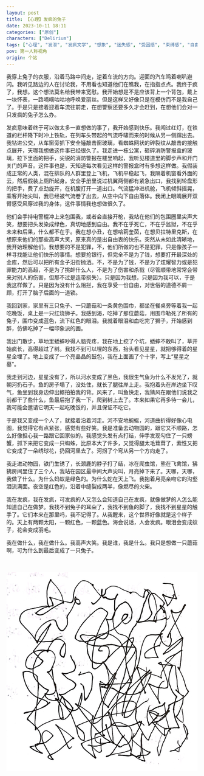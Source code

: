 ```yaml
---
layout: post
title: 【心理】发疯的兔子
date: 2023-10-11 18:11
categories: ["原创"]
characters: ["Delirium"]
tags: ["心理", "发泄", "发疯文学", "想象", "迷失感", "受困感", "束缚感", "自由", "冒充者综合征", "痛苦", "血"]
pov: 第一人称视角
origin: 个站
---
```


我穿上兔子的衣服，沿着马路中间走，逆着车流的方向。迎面的汽车鸣着喇叭避闪。我听见路边的人在讨论我，不用看也知道他们在瞧我，在指指点点。我终于疯了，我想。这个想法莫名给我带来宽慰。我开始想是不是应该背上一个背包，戴上一块怀表，一路嘀嘀咕咕地呼唤爱丽丝。但是这样又好像只是在模仿而不是我自己了。于是只是接着迎着车流往前走，在想警察还要多久才会赶到，在想他们会对一只发疯的兔子怎么办。

发疯意味着终于可以做太多一直想做的事了，我开始感到快乐。我闯过红灯，在铁道的栏杆降下时冲上铁轨，在列车头带起的气流呼啸而来的时候从另一侧蹿出去。我钻进公交，从车窗旁抓下安全锤敲击窗玻璃，看蜘蛛网状的碎裂纹从敲击的接触点展开，天哪我想做这件事已经很久了。我走进一栋公寓，砸碎消防警报盒的玻璃，拉下里面的把手，尖锐的消防警报在楼里响起，我听见楼道里的脚步声和开门关门的声音。这件事也是，天知道每次看见这样的警报盒时有多想这样做。我假装成正常的人类，混在排队的人群里登上飞机，飞机平稳起飞，我隔着机窗看外面的云，然后假装上厕所起身。安全手册里说过机翼两侧都有紧急出口，我找到轮盘形的把手，费了点劲旋开，在机腹打开一道出口。气流猛冲进机舱，飞机倾斜摇晃，乘客开始尖叫，我已经被气流卷了出去，从空中向下自由落体。我闭上眼睛展开双臂感受风穿过我的身体，这件事情我也想做很久了。

他们会手持电警棍冲上来包围我，或者会直接开枪，我站在他们的包围圈里尖声大笑，想要把头发染成绿色，真切地感到自由。我不在乎死亡，不在乎监狱，不在乎未来和后果，什么都不在乎。我在想小丑，在想哈莉奎茵，在想贝拉特里克斯，在想原来他们的那些高声大笑，原来真的是出自由衷的快乐。突然从未如此清晰地，我开始理解他们。我想要的不是犯罪，不，他们所做的也不是犯罪，只是像孩子一样寻找能让他们快乐的事情。想要抢银行，但完全不是为了钱，想要打开最深处的金库，然后可以把所有金子沿街抛洒。不，不是为了钱，不是为了炫耀智力或是犯罪能力的高超，不是为了挑衅什么人，不是为了伤害和杀戮（尽管顺带地常常会带来对别人的伤害，但那不过是连带损失）。只是因为我想，只是因为我可以，于是我这样做了。只是因为没有什么阻拦，我在享受一份自由，对世俗的道德不屑一顾，打开了脑子后面的一道锁。

我回到家，家里有三只兔子、一只蘑菇和一条黄色围巾，都坐在餐桌旁等着我一起吃晚饭，桌上是一只红烧狮子。我感到渴，吃掉了那位蘑菇，用围巾勒死了所有的兔子，围巾变成蓝色，流下红色的眼泪。我就着眼泪和血吃完了狮子，开始感到醉，仿佛吃掉了一幅印象派的画。

我出门散步，草地里蟋蟀吵得人脑壳疼，我在地上挖了个坑，蟋蟀不敢叫了，草开始疯长，高得超过了树。我找不到可以埋的东西，抬头看见星星，就把够得着的星星全埋了。地上变成了一个亮晶晶的鼓包，我在上面画了个十字，写上“星星之墓”。

我走到河边，星星没有了，所以河水变成了黑色，我很生气鱼为什么不发光了，就朝河扔石子。鱼的房子塌了，没处住，就长了腿往岸上走。我抱着头在岸边坐下叹气，鱼坐到我身边伸出鳍拍拍我的背。风来了，叫鱼快走，我猜风在跟他们说我之前都干了些什么，鱼最后抱了我一下，爬到树上去了。本来如果它再多待一会儿，我可能会邀请它明天一起吃晚饭的，并且保证不吃它。

于是我又变成一个人了，就接着沿着河走。河不安地蜿蜒，河道曲折得好像心电图，我觉得它有点紧张，感觉有些好笑。我是准备去动物园的，跟它又不顺路，怎么好像担心我一路跟它回家似的。我感觉头发有点打结，伸手发现勾住了一只螃蟹，抓下来把它变成一只蜘蛛，比原本大了许多，又觉得腿太毛茸茸了，索性又把它变成了一朵绣球花，扔回河里去了。河拐了个弯从另一个方向走了。

我走进动物园，铁门生锈了，长颈鹿的脖子打了结，冰在爬虫馆，熊在飞禽馆，狒狒房间里住了三个人，我站在园区最中间大声尖叫，月亮掉下来了。天哪，天哪，我做了什么。为什么蚂蚁是绿色的。为什么蛇在天上飞。我抱着月亮亲吻它的沟壑泪流满面。夜空是红色的，沿着中缝裂成两半，像燃尽的火柴。

我在发疯，我在发疯，可发疯的人又怎么会知道自己在发疯，就像做梦的人怎么能知道自己在做梦。我找不到兔子的耳朵了，我找不到鱼的脚了，我找不到星星的触手了。它们本来在那里吗，我不记得了。从我醒来，这个世界好像就是这个样子的。天上有两颗太阳，一颗红色，一颗蓝色。海会说话，人会发疯。眼泪会变成蚊子，花会变成羽毛。

我在做什么，我在做什么。我高声大笑。我是谁，我是什么。我只是想做一只蘑菇啊，可为什么到最后变成了一只兔子。

<br><br>
![](https://raw.githubusercontent.com/junesirius/junesirius.github.io/master/assets/images/others/2023-10-11.jpg)
<br>
